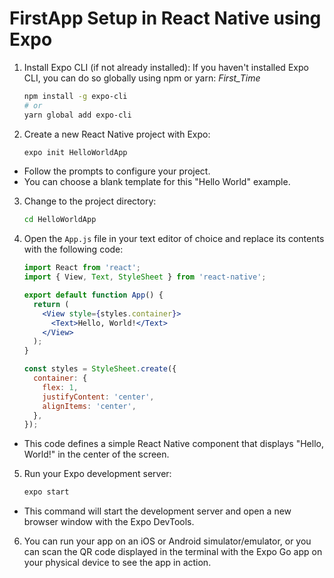 # FirstApp Setup in React Native using Expo 

1. Install Expo CLI (if not already installed):
   If you haven't installed Expo CLI, you can do so globally using npm or yarn:
   *First_Time*

   ```bash
   npm install -g expo-cli
   # or
   yarn global add expo-cli
   ```

2. Create a new React Native project with Expo:

   ```bash
   expo init HelloWorldApp
   ```

* Follow the prompts to configure your project. 
* You can choose a blank template for this "Hello World" example.

3. Change to the project directory:

   ```bash
   cd HelloWorldApp
   ```

4. Open the `App.js` file in your text editor of choice and replace its contents with the following code:

   ```jsx
   import React from 'react';
   import { View, Text, StyleSheet } from 'react-native';

   export default function App() {
     return (
       <View style={styles.container}>
         <Text>Hello, World!</Text>
       </View>
     );
   }

   const styles = StyleSheet.create({
     container: {
       flex: 1,
       justifyContent: 'center',
       alignItems: 'center',
     },
   });
   ```

* This code defines a simple React Native component that displays "Hello, World!" in the center of the screen.

5. Run your Expo development server:

   ```bash
   expo start
   ```

* This command will start the development server and open a new browser window with the Expo DevTools.

6. You can run your app on an iOS or Android simulator/emulator, or you can scan the QR code displayed in the terminal with the Expo Go app on your physical device to see the app in action.
